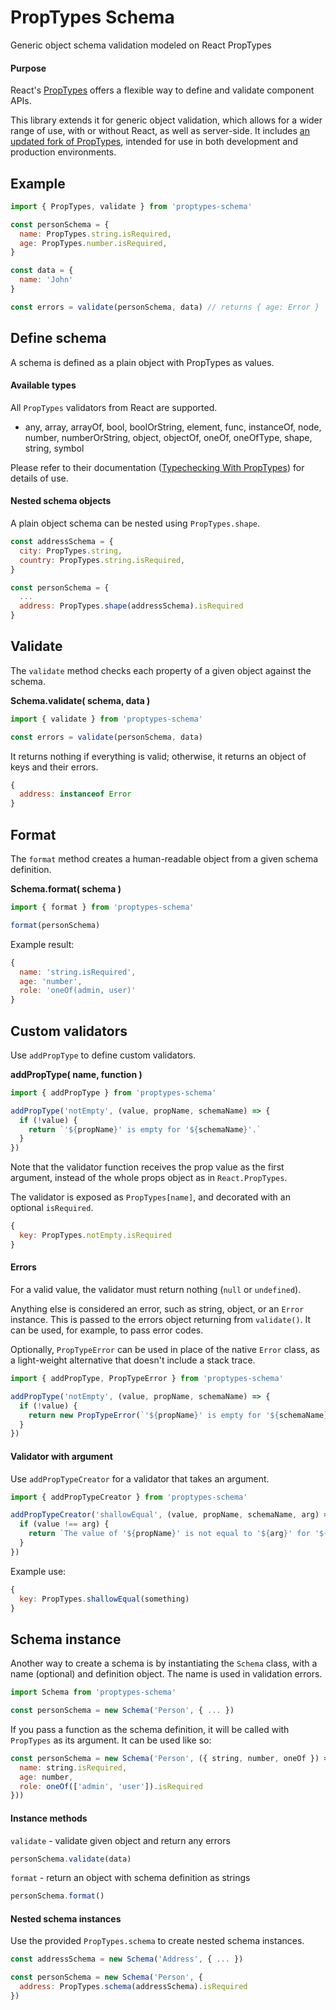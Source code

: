 # PropTypes Schema

Generic object schema validation modeled on React PropTypes

#### Purpose

React's [PropTypes](https://github.com/reactjs/prop-types) offers a flexible way to define and validate component APIs.

This library extends it for generic object validation, which allows for a wider range of use, with or without React, as well as server-side. It includes [an updated fork of PropTypes](https://github.com/eliot-akira/prop-types-callable), intended for use in both development and production environments.

## Example

```js
import { PropTypes, validate } from 'proptypes-schema'

const personSchema = {
  name: PropTypes.string.isRequired,
  age: PropTypes.number.isRequired,
}

const data = {
  name: 'John'
}

const errors = validate(personSchema, data) // returns { age: Error }
```


## Define schema

A schema is defined as a plain object with PropTypes as values.

#### Available types

All `PropTypes` validators from React are supported.

- any, array, arrayOf, bool, boolOrString, element, func, instanceOf, node, number, numberOrString, object, objectOf, oneOf, oneOfType, shape, string, symbol

Please refer to their documentation ([Typechecking With PropTypes](https://facebook.github.io/react/docs/typechecking-with-proptypes.html)) for details of use.

#### Nested schema objects

A plain object schema can be nested using `PropTypes.shape`.

```js
const addressSchema = {
  city: PropTypes.string,
  country: PropTypes.string.isRequired,
}

const personSchema = {
  ...
  address: PropTypes.shape(addressSchema).isRequired
}
```


## Validate

The `validate` method checks each property of a given object against the schema.

**Schema.validate( schema, data )**

```js
import { validate } from 'proptypes-schema'

const errors = validate(personSchema, data)
```

It returns nothing if everything is valid; otherwise, it returns an object of keys and their errors.

```js
{
  address: instanceof Error
}
```


## Format

The `format` method creates a human-readable object from a given schema definition.

**Schema.format( schema )**

```js
import { format } from 'proptypes-schema'

format(personSchema)
```

Example result:

```js
{
  name: 'string.isRequired',
  age: 'number',
  role: 'oneOf(admin, user)'
}
```


## Custom validators

Use `addPropType` to define custom validators.

**addPropType( name, function )**

```js
import { addPropType } from 'proptypes-schema'

addPropType('notEmpty', (value, propName, schemaName) => {
  if (!value) {
    return `'${propName}' is empty for '${schemaName}'.`
  }
})
```

Note that the validator function receives the prop value as the first argument, instead of the whole props object as in `React.PropTypes`.

The validator is exposed as `PropTypes[name]`, and decorated with an optional `isRequired`.

```js
{
  key: PropTypes.notEmpty.isRequired
}
```

#### Errors

For a valid value, the validator must return nothing (`null` or `undefined`).

Anything else is considered an error, such as string, object, or an `Error` instance. This is passed to the errors object returning from `validate()`. It can be used, for example, to pass error codes.

Optionally, `PropTypeError` can be used in place of the native `Error` class, as a light-weight alternative that doesn't include a stack trace.


```js
import { addPropType, PropTypeError } from 'proptypes-schema'

addPropType('notEmpty', (value, propName, schemaName) => {
  if (!value) {
    return new PropTypeError(`'${propName}' is empty for '${schemaName}'.`)
  }
})
```

#### Validator with argument

Use `addPropTypeCreator` for a validator that takes an argument.

```js
import { addPropTypeCreator } from 'proptypes-schema'

addPropTypeCreator('shallowEqual', (value, propName, schemaName, arg) => {
  if (value !== arg) {
    return `The value of '${propName}' is not equal to '${arg}' for '${schemaName}'.`
  }
})
```

Example use:

```js
{
  key: PropTypes.shallowEqual(something)
}
```


## Schema instance

Another way to create a schema is by instantiating the `Schema` class, with a name (optional) and definition object. The name is used in validation errors.


```js
import Schema from 'proptypes-schema'

const personSchema = new Schema('Person', { ... })
```

If you pass a function as the schema definition, it will be called with `PropTypes` as its argument. It can be used like so:

```js
const personSchema = new Schema('Person', ({ string, number, oneOf }) => ({
  name: string.isRequired,
  age: number,
  role: oneOf(['admin', 'user']).isRequired
}))
```

#### Instance methods

`validate` - validate given object and return any errors

```js
personSchema.validate(data)
```

`format` - return an object with schema definition as strings

```js
personSchema.format()
```

#### Nested schema instances

Use the provided `PropTypes.schema` to create nested schema instances.


```js
const addressSchema = new Schema('Address', { ... })

const personSchema = new Schema('Person', {
  address: PropTypes.schema(addressSchema).isRequired
})
```
